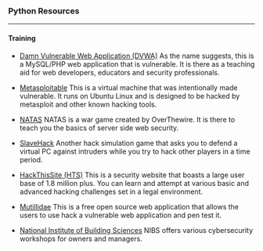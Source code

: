 ### Python Resources
------

#### Training

* [Damn Vulnerable Web Application (DVWA)](http://www.dvwa.co.uk/)
  As the name suggests, this is a MySQL/PHP web application that is vulnerable. It is there as a teaching aid for web developers, educators and security professionals.

* [Metasploitable](https://community.rapid7.com/docs/DOC-1875)
  This is a virtual machine that was intentionally made vulnerable. It runs on Ubuntu Linux and is designed to be hacked by metasploit and other known hacking tools.

* [NATAS](http://overthewire.org/wargames/natas/)
  NATAS is a war game created by OverThewire. It is there to teach you the basics of server side web security.

* [SlaveHack](http://www.slavehack.com/)
  Another hack simulation game that asks you to defend a virtual PC against intruders while you try to hack other players in a time period.

* [HackThisSite (HTS)](https://www.hackthissite.org/)
  This is a security website that boasts a large user base of 1.8 million plus. You can learn and attempt at various basic and advanced hacking challenges set in a legal environment.

* [Mutillidae](http://www.irongeek.com/i.php?page=mutillidae/mutillidae-deliberately-vulnerable-php-owasp-top-10)
  This is a free open source web application that allows the users to use hack a vulnerable web application and pen test it.

* [National Institute of Building Sciences](http://www.nibs.org/)
  NIBS offers various cybersecurity workshops for owners and managers.
